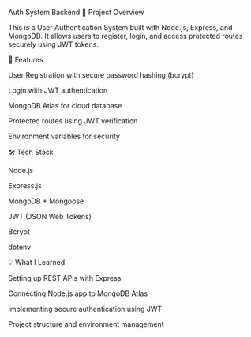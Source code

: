 Auth System Backend
🚀 Project Overview

This is a User Authentication System built with Node.js, Express, and MongoDB.
It allows users to register, login, and access protected routes securely using JWT tokens.

🔑 Features

User Registration with secure password hashing (bcrypt)

Login with JWT authentication

MongoDB Atlas for cloud database

Protected routes using JWT verification

Environment variables for security

🛠 Tech Stack

Node.js

Express.js

MongoDB + Mongoose

JWT (JSON Web Tokens)

Bcrypt

dotenv

💡 What I Learned

Setting up REST APIs with Express

Connecting Node.js app to MongoDB Atlas

Implementing secure authentication using JWT

Project structure and environment management
